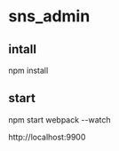# sns_admin



## intall
   npm install

## start

   npm start
   webpack --watch

   http://localhost:9900

